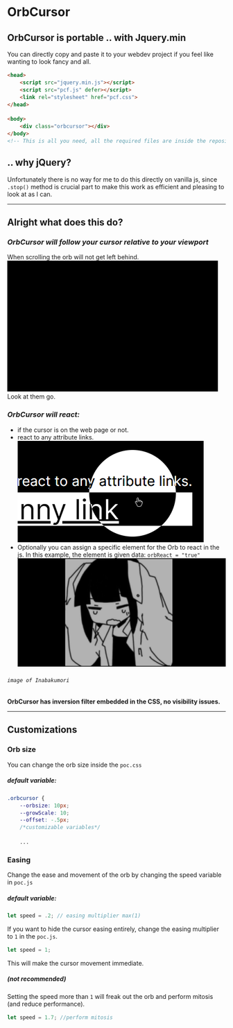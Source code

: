 # OrbCursor
## **OrbCursor is portable** .. with Jquery.min
You can directly copy and paste it to your webdev project if you feel like wanting to look fancy and all.
```html
<head>
    <script src="jquery.min.js"></script>
    <script src="pcf.js" defer></script>
    <link rel="stylesheet" href="pcf.css">
</head>

<body>
    <div class="orbcursor"></div>
</body>
<!-- This is all you need, all the required files are inside the repository. -->
```
## **.. why jQuery?**
Unfortunately there is no way for me to do this directly on vanilla js, since `.stop()` method is crucial part to make this work as efficient and pleasing to look at as I can.


---
## **Alright what does this do?**
### ***OrbCursor will follow your cursor relative to your viewport***
When scrolling the orb will not get left behind.  
![orbCursor](./run.gif)  
Look at them go.


### ***OrbCursor will react:***
- if the cursor is on the web page or not.
- react to any attribute links.  
![orbCursor](./attribute.png)  
- Optionally you can assign a specific element for the Orb to react in the js. In this example, the element is given data: `orbReact = "true"`  
![orbCursor](./react.gif)  
###### `image of Inabakumori`

**OrbCursor has inversion filter embedded in the CSS, no visibility issues.**

---
## **Customizations**
### **Orb size**
You can change the orb size inside the `poc.css`
##### default variable:
```css
.orbcursor {
    --orbsize: 10px;
    --growScale: 10;
    --offset: -.5px;
    /*customizable variables*/

    ...
```
### **Easing**
Change the ease and movement of the orb by changing the speed variable in `poc.js`
##### default variable:
```js
let speed = .2; // easing multiplier max(1)
```
If you want to hide the cursor easing entirely, change the easing multiplier to `1` in the `poc.js`.
```js
let speed = 1;
```
This will make the cursor movement immediate.

##### *(not recommended)*
Setting the speed more than `1` will freak out the orb and perform mitosis (and reduce performance).
```js
let speed = 1.7; //perform mitosis
```
